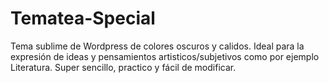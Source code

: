 # Tematea-Special
Tema sublime de Wordpress de colores oscuros y calidos. Ideal para la expresión de ideas y pensamientos artisticos/subjetivos como por ejemplo Literatura. Super sencillo, practico y fácil de modificar.
